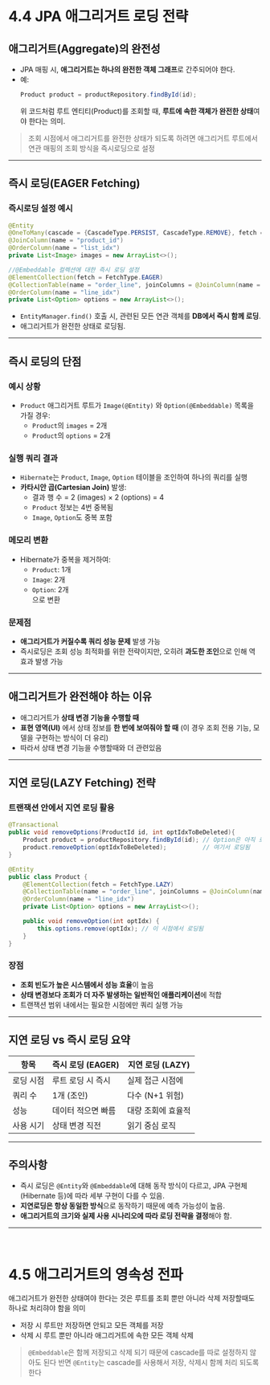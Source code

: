 
# 4.4 JPA 애그리거트 로딩 전략

## 애그리거트(Aggregate)의 완전성

- JPA 매핑 시, **애그리거트는 하나의 완전한 객체 그래프**로 간주되어야 한다.
- 예:
  ```java
  Product product = productRepository.findById(id);
  ```
  위 코드처럼 루트 엔티티(Product)를 조회할 때, **루트에 속한 객체가 완전한 상태**여야 한다는 의미.
> 조회 시점에서 애그리거트를 완전한 상태가 되도록 하려면
애그리거트 루트에서 연관 매핑의 조회 방식을 즉시로딩으로 설정
---

## 즉시 로딩(EAGER Fetching)

### 즉시로딩 설정 예시
```java
@Entity
@OneToMany(cascade = {CascadeType.PERSIST, CascadeType.REMOVE}, fetch = FetchType.EAGER)
@JoinColumn(name = "product_id")
@OrderColumn(name = "list_idx")
private List<Image> images = new ArrayList<>();

//@Embeddable 컬렉션에 대한 즉시 로딩 설정
@ElementCollection(fetch = FetchType.EAGER)
@CollectionTable(name = "order_line", joinColumns = @JoinColumn(name = "order_number"))
@OrderColumn(name = "line_idx")
private List<Option> options = new ArrayList<>();
```

- `EntityManager.find()` 호출 시, 관련된 모든 연관 객체를 **DB에서 즉시 함께 로딩**.
- 애그리거트가 완전한 상태로 로딩됨.

---

##  즉시 로딩의 단점

### 예시 상황
- `Product` 애그리거트 루트가 `Image(@Entity)` 와 `Option(@Embeddable)` 목록을 가질 경우:
    - `Product`의 `images` = 2개
    - `Product`의 `options` = 2개

### 실행 쿼리 결과
- `Hibernate`는 `Product`, `Image`, `Option` 테이블을 조인하여 하나의 쿼리를 실행
- **카타시안 곱(Cartesian Join)** 발생:
    - 결과 행 수 = 2 (images) × 2 (options) = 4
    - `Product` 정보는 4번 중복됨
    - `Image`, `Option`도 중복 포함

### 메모리 변환
- Hibernate가 중복을 제거하여:
    - `Product`: 1개
    - `Image`: 2개
    - `Option`: 2개  
      으로 변환

### 문제점
- **애그리거트가 커질수록 쿼리 성능 문제** 발생 가능
- 즉시로딩은 조회 성능 최적화를 위한 전략이지만, 오히려 **과도한 조인**으로 인해 역효과 발생 가능

---

## 애그리거트가 완전해야 하는 이유

- 애그리거트가 **상태 변경 기능을 수행할 때**
- **표현 영역(UI)** 에서 상태 정보를 **한 번에 보여줘야 할 때** (이 경우 조회 전용 기능, 모델을 구현하는 방식이 더 유리)
- 따라서 상태 변경 기능을 수행할때와 더 관련있음

---

## 지연 로딩(LAZY Fetching) 전략

### 트랜잭션 안에서 지연 로딩 활용
```java
@Transactional
public void removeOptions(ProductId id, int optIdxToBeDeleted){
    Product product = productRepository.findById(id); // Option은 아직 로딩 X
    product.removeOption(optIdxToBeDeleted);          // 여기서 로딩됨
}
```

```java
@Entity
public class Product {
    @ElementCollection(fetch = FetchType.LAZY)
    @CollectionTable(name = "order_line", joinColumns = @JoinColumn(name = "order_number"))
    @OrderColumn(name = "line_idx")
    private List<Option> options = new ArrayList<>();

    public void removeOption(int optIdx) {
        this.options.remove(optIdx); // 이 시점에서 로딩됨
    }
}
```

### 장점
- **조회 빈도가 높은 시스템에서 성능 효율**이 높음
- **상태 변경보다 조회가 더 자주 발생하는 일반적인 애플리케이션**에 적합
- 트랜잭션 범위 내에서는 필요한 시점에만 쿼리 실행 가능

---

## 지연 로딩 vs 즉시 로딩 요약

| 항목 | 즉시 로딩 (EAGER) | 지연 로딩 (LAZY) |
|------|--------------------|------------------|
| 로딩 시점 | 루트 로딩 시 즉시 | 실제 접근 시점에 |
| 쿼리 수 | 1개 (조인) | 다수 (N+1 위험) |
| 성능 | 데이터 적으면 빠름 | 대량 조회에 효율적 |
| 사용 시기 | 상태 변경 직전 | 읽기 중심 로직 |

---

## 주의사항

- 즉시 로딩은 `@Entity`와 `@Embeddable`에 대해 동작 방식이 다르고, JPA 구현체(Hibernate 등)에 따라 세부 구현이 다를 수 있음.
- **지연로딩은 항상 동일한 방식**으로 동작하기 때문에 예측 가능성이 높음.
- **애그리거트의 크기와 실제 사용 시나리오에 따라 로딩 전략을 결정**해야 함.
---

<br>

# 4.5 애그리거트의 영속성 전파

애그리거트가 완전한 상태여야 한다는 것은 루트를 조회 뿐만 아니라 삭제 저장할때도 하나로 처리햐야 함을 의미
- 저장 시 루트만 저장하면 안되고 모든 객체를 저장
- 삭제 시 루트 뿐만 아니라 애그리거트에 속한 모든 객체 삭제

> `@Embeddable`은 함께 저장되고 삭제 되기 때문에 cascade를 따로 설정하지 않아도 된다 반면 `@Entity`는 cascade를 사용해서 저장, 삭제시 함께 처리 되도록 한다
